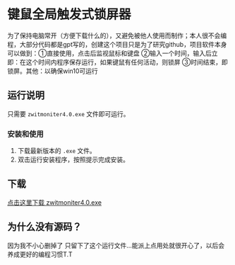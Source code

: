# 键鼠全局触发式锁屏器
为了保持电脑常开（方便下载什么的），又避免被他人使用而制作；本人很不会编程，大部分代码都是gpt写的，创建这个项目只是为了研究github，项目软件本身可以做到：①直接使用，点击后监视鼠标和键盘 ②输入一个时间，输入后立即：在这个时间内程序保存运行，如果键鼠有任何活动，则锁屏 ③时间结束，即锁屏。其他：以确保win10可运行

## 运行说明

只需要 `zwitmoniter4.0.exe` 文件即可运行。
### 安装和使用

1. 下载最新版本的 `.exe` 文件。
2. 双击运行安装程序，按照提示完成安装。
## 下载
[点击这里下载 zwitmoniter4.0.exe](https://github.com/Ender3721/global-key-mouse-triggered-locker/raw/main/zwitmoniter4.0.exe)
## 为什么没有源码？
因为我不小心删掉了 只留下了这个运行文件...能派上点用处就很开心了，以后会养成更好的编程习惯T.T
